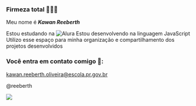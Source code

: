 ### Firmeza total 🤙🇧🇷

Meu nome é **_Kawan Reeberth_**

Estou estudando na ![Alura](https://alura.com.br)
Estou desenvolvendo na linguagem JavaScript
Utilizo esse espaço para minha organização e compartilhamento dos projetos desenvolvidos

### Você entra em contato comigo 📧:

kawan.reeberth.oliveira@escola.pr.gov.br

@reeberth

![](https://tenor.com/pt-BR/view/bruno-henrique-gif-21374864)

